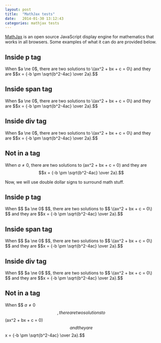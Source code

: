 ```yaml
---
layout: post
title:  "MathJax tests"
date:   2014-01-30 13:12:43
categories: mathjax tests
---
```


[MathJax](http://www.mathjax.org/) is an open source JavaScript display engine
for mathematics that works in all browsers. Some examples of what it can do are
provided below.

Inside **p** tag
----------------

<p>
When $a \ne 0$, there are two solutions to \(ax^2 + bx + c = 0\) and they are
$$x = {-b \pm \sqrt{b^2-4ac} \over 2a}.$$
</p>

Inside **span** tag
-------------------

<span>
When $a \ne 0$, there are two solutions to \(ax^2 + bx + c = 0\) and they are
$$x = {-b \pm \sqrt{b^2-4ac} \over 2a}.$$
</span>

Inside **div** tag
-------------------

<div>
When $a \ne 0$, there are two solutions to \(ax^2 + bx + c = 0\) and they are
$$x = {-b \pm \sqrt{b^2-4ac} \over 2a}.$$
</div>

Not in a tag
------------

When $a \ne 0$, there are two solutions to \(ax^2 + bx + c = 0\) and they are
$$x = {-b \pm \sqrt{b^2-4ac} \over 2a}.$$

Now, we will use double dollar signs to surround math stuff.

Inside **p** tag
----------------

<p>
When $$ $a \ne 0$ $$, there are two solutions to $$ \(ax^2 + bx + c = 0\) $$ and they are
$$x = {-b \pm \sqrt{b^2-4ac} \over 2a}.$$
</p>

Inside **span** tag
-------------------

<span>
When $$ $a \ne 0$ $$, there are two solutions to $$ \(ax^2 + bx + c = 0\) $$ and they are
$$x = {-b \pm \sqrt{b^2-4ac} \over 2a}.$$
</span>

Inside **div** tag
-------------------

<div>
When $$ $a \ne 0$ $$, there are two solutions to $$ \(ax^2 + bx + c = 0\) $$ and they are
$$x = {-b \pm \sqrt{b^2-4ac} \over 2a}.$$
</div>

Not in a tag
------------

When $$ $a \ne 0$ $$, there are two solutions to $$ \(ax^2 + bx + c = 0\) $$ and they are
$$x = {-b \pm \sqrt{b^2-4ac} \over 2a}.$$
